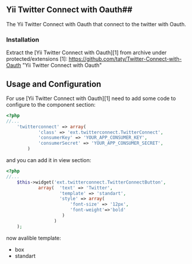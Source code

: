 ## Yii Twitter Connect with Oauth##

The Yii Twitter Connect with Oauth that connect to the twitter with Oauth.

### Installation ###

Extract the [Yii Twitter Connect with Oauth][1] from archive under protected/extensions
[1]: https://github.com/taty/Twitter-Connect-with-Oauth        "Yii Twitter Connect with Oauth"

## Usage and Configuration ##

For use [Yii Twitter Connect with Oauth][1] need to add some code to configure to the component section:

``` php
<?php
//...
	'twitterconnect' => array(
            'class' => 'ext.twitterconnect.TwitterConnect',
            'consumerKey' => 'YOUR_APP_CONSUMER_KEY',
            'consumerSecret' => 'YOUR_APP_CONSUMER_SECRET',
        )
```
and you can add it in view section:

``` php
<?php 
//...   
    $this->widget('ext.twitterconnect.TwitterConnectButton', 
            array(  'text' => 'Twitter', 
                    'template' => 'standart',
                    'style' => array(
                        'font-size' => '12px',
                        'font-weight'=>'bold'
                     )
                  )
    );
```
now avalible template:

- box
- standart

